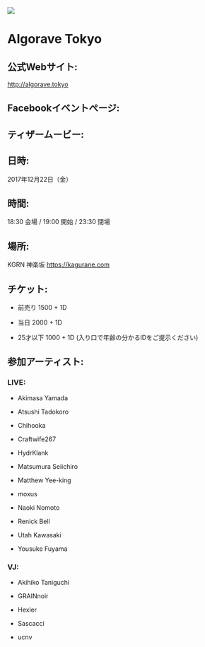 ![](../sqr_flyer_snap.psd)

# Algorave Tokyo

## 公式Webサイト: 

http://algorave.tokyo

## Facebookイベントぺージ: 

## ティザームービー: 

## 日時: 

2017年12月22日（金）

## 時間: 

18:30 会場 / 19:00 開始 / 23:30 閉場

## 場所: 

KGRN 神楽坂 https://kagurane.com

## チケット:

- 前売り 1500 + 1D

- 当日 2000 + 1D

- 25才以下 1000 + 1D (入り口で年齢の分かるIDをご提示ください)

## 参加アーティスト:

### LIVE:

- Akimasa Yamada

- Atsushi Tadokoro

- Chihooka

- Craftwife267

- HydrKlank

- Matsumura Seiichiro

- Matthew Yee-king

- moxus

- Naoki Nomoto

- Renick Bell

- Utah Kawasaki

- Yousuke Fuyama

### VJ:

- Akihiko Taniguchi

- GRAINnoir

- Hexler

- Sascacci

- ucnv

